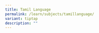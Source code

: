 ```yaml
---
title: Tamil Language
permalink: /learn/subjects/tamillanguage/
variant: tiptap
description: ""
---
```

<p></p>